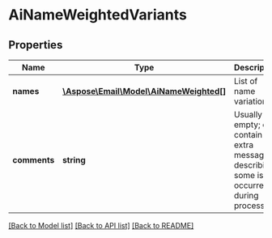 # AiNameWeightedVariants

## Properties
Name | Type | Description | Notes
------------ | ------------- | ------------- | -------------
**names** | [**\Aspose\Email\Model\AiNameWeighted[]**](AiNameWeighted.md) | List of name variations | [optional] 
**comments** | **string** | Usually empty; can contain extra message describing some issue occurred during processing | [optional] 



[[Back to Model list]](README.md#documentation-for-models) [[Back to API list]](README.md#documentation-for-api-endpoints) [[Back to README]](README.md)


